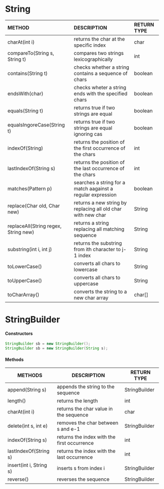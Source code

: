 # String

| METHOD                               | DESCRIPTION                                                  | RETURN TYPE |
| :----------------------------------- | :----------------------------------------------------------- | :---------- |
| charAt(int i)                        | returns the char at the specific index                       | char        |
| compareTo(String s, String t)        | compares two strings lexicographically                       | int         |
| contains(String t)                   | checks whether a string contains a sequence of chars         | boolean     |
| endsWith(char)                       | checks wheter a string ends with the specified chars         | boolean     |
| equals(String t)                     | returns true if two strings are equal                        | boolean     |
| equalsIngoreCase(String t)           | returns true if two strings are equal ignoring cas           | boolean     |
| indexOf(String)                      | returns the position of the first occurrence of the chars    | int         |
| lastIndexOf(String s)                | returns the position of the last occurrence of the chars     | int         |
| matches(Pattern p)                   | searches a string for a match aagainst a regular expression  | boolean     |
| replace(Char old, Char new)          | returns a new string by replacing all old char with new char | String      |
| replaceAll(String regex, String new) | returns a string replacing all matching sequence             | String      |
| substring(int i, int j)              | returns the substring from ith character to j-1 index        | String      |
| toLowerCase()                        | converts all chars to lowercase                              | String      |
| toUpperCase()                        | converts all chars to uppercase                              | String      |
| toCharArray()                        | converts the string to a new char array                      | char[]      |

# StringBuilder

#### Constructors

```java
StringBuilder sb = new StringBuilder();
StringBuilder sb = new StringBuilder(String s);

```

#### Methods

| METHODS                 | DESCRIPTION                                 | RETURN TYPE   |
| ----------------------- | ------------------------------------------- | ------------- |
| append(String s)        | appends the string to the sequence          | StringBuilder |
| length()                | returns the length                          | int           |
| charAt(int i)           | returns the char value in the sequence      | char          |
| delete(int s, int e)    | removes the char between s and e-1          | StringBuilder |
| indexOf(String s)       | returns the index with the first occurrence | int           |
| lastIndexOf(String s)   | returns the index with the last occurrence  | int           |
| insert(int i, String s) | inserts s from index i                      | StringBuilder |
| reverse()               | reverses the sequence                       | StringBuilder |

